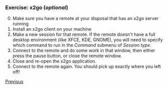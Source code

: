 ### Exercise: x2go (_optional_)

0. Make sure you have a remote at your disposal that has an x2go server running
1. Install an x2go client on your machine
2. Make a new session for that remote. If the remote doesn't have a full desktop environment (like XFCE, KDE, GNOME), you will need to specify which command to run in the _Command_ submenu of _Session type_.
3. Connect to the remote and do some work in that window, then either press the pause button, or close the remote window.
4. Close and re-open the x2go application.
5. Connect to the remote again. You should pick up exactly where you left off!

[Previous](x2go.md)
